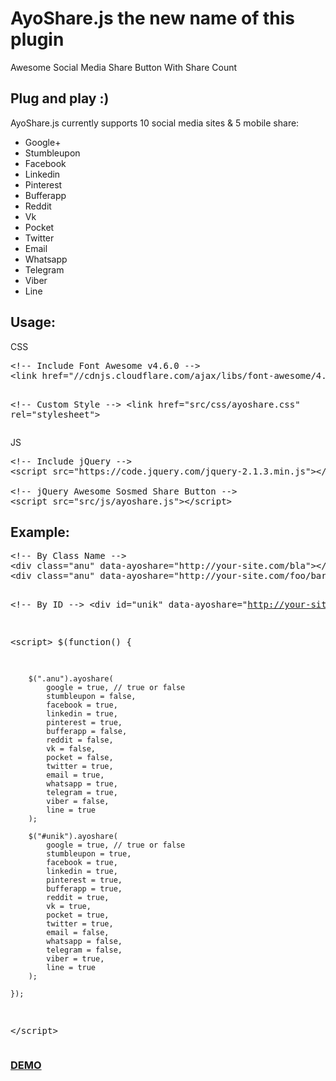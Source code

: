 AyoShare.js the new name of this plugin
=======================================

Awesome Social Media Share Button With Share Count

<h2>Plug and play :)</h2>

AyoShare.js currently supports 10 social media sites & 5 mobile share:


<ul>
	<li>Google+</li><li>Stumbleupon</li><li>Facebook</li><li>Linkedin</li><li>Pinterest</li><li>Bufferapp</li><li>Reddit</li><li>Vk</li><li>Pocket</li><li>Twitter</li><li>Email</li><li>Whatsapp</li><li>Telegram</li><li>Viber<br></li><li>Line<br></li>
</ul>

<h2>Usage:</h2>
CSS
<pre>&lt;!-- Include Font Awesome v4.6.0 --&gt;
&lt;link href="//cdnjs.cloudflare.com/ajax/libs/font-awesome/4.6.0/css/font-awesome.min.css" rel="stylesheet"&gt;

&lt;!-- Custom Style --&gt;
&lt;link href="src/css/ayoshare.css" rel="stylesheet"&gt;</pre>
JS
<pre>&lt;!-- Include jQuery --&gt;
&lt;script src="https://code.jquery.com/jquery-2.1.3.min.js"&gt;&lt;/script&gt;

&lt;!-- jQuery Awesome Sosmed Share Button --&gt;
&lt;script src="src/js/ayoshare.js"&gt;&lt;/script&gt;</pre>
<h2>Example:</h2>
<pre>&lt;!-- By Class Name --&gt;
&lt;div class="anu" data-ayoshare="http://your-site.com/bla"&gt;&lt;/div&gt;
&lt;div class="anu" data-ayoshare="http://your-site.com/foo/bar"&gt;&lt;/div&gt;

&lt;!-- By ID --&gt;
&lt;div id="unik" data-ayoshare="http://your-site.com/test.html"&gt;&lt;/div&gt;

&lt;script&gt;
    $(function() {
    
        $(".anu").ayoshare(
            google = true, // true or false
            stumbleupon = false,
            facebook = true,
            linkedin = true,
            pinterest = true,
            bufferapp = false,
            reddit = false,
            vk = false,
            pocket = false,
            twitter = true,
            email = true,
            whatsapp = true,
            telegram = true,
            viber = false,
            line = true
        );
        
        $("#unik").ayoshare(
            google = true, // true or false
            stumbleupon = true,
            facebook = true,
            linkedin = true,
            pinterest = true,
            bufferapp = true,
            reddit = true,
            vk = true,
            pocket = true,
            twitter = true,
            email = false,
            whatsapp = false,
            telegram = false,
            viber = true,
            line = true
        );
        
    });
&lt;/script&gt;</pre>

<h3><a href="http://ibacor.com/demo/jquery-awesome-sosmed-share-button/">DEMO</a></h3>

